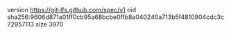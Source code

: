 version https://git-lfs.github.com/spec/v1
oid sha256:9606d871a01ff0cb95a68bcbe0ffb8a040240a713b5f4810904cdc3c72957113
size 3970
